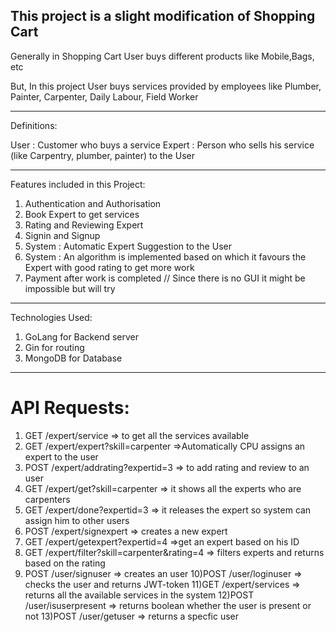 This project is a slight modification of Shopping Cart
-------------------------------------------------------
Generally in Shopping Cart User buys different products like Mobile,Bags, etc

But, In this project User buys services provided by employees like Plumber, Painter, Carpenter, Daily Labour, Field Worker

-------------------------------------------------------

Definitions:

User   : Customer who buys a service
Expert : Person who sells his service (like Carpentry, plumber, painter)  to the User

-------------------------------------------------------

Features included in this Project:

1) Authentication and Authorisation
2) Book Expert to get services
3) Rating and Reviewing Expert
4) Signin and Signup
5) System : Automatic Expert Suggestion to the User
6) System : An algorithm is implemented based on which it favours the Expert with good rating to get more work
7) Payment after work is completed  //  Since there is no GUI it might be impossible but will try

-------------------------------------------------------

Technologies Used:

1) GoLang for Backend server
2) Gin for routing
3) MongoDB for Database


--------------------------------------------------------

API Requests:
=============

1) GET   /expert/service   => to get all the services available
2) GET   /expert/expert?skill=carpenter  =>Automatically CPU assigns an expert to the user
3) POST  /expert/addrating?expertid=3   => to add rating and review to an user
4) GET   /expert/get?skill=carpenter  => it shows all the experts who are carpenters
5) GET   /expert/done?expertid=3   => it releases the expert so system can assign him to other users
6) POST  /expert/signexpert  => creates a new expert 
7) GET   /expert/getexpert?expertid=4  =>get an expert based on his ID
8) GET   /expert/filter?skill=carpenter&rating=4   => filters experts and returns based on the rating
9) POST  /user/signuser  => creates an user
10)POST  /user/loginuser  => checks the user and returns JWT-token
11)GET   /expert/services  => returns all the available services in the system
12)POST  /user/isuserpresent  => returns boolean whether the user is present or not
13)POST  /user/getuser   =>  returns a specfic user